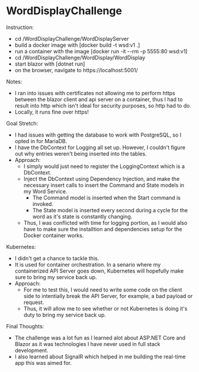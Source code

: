 # WordDisplayChallenge

Instruction:
  - cd /WordDisplayChallenge/WordDisplayServer
  - build a docker image with [docker build -t wsd:v1 .]
  - run a container with the image [docker run -it --rm -p 5555:80 wsd:v1]
  - cd /WordDisplayChallenge/WordDisplay/WordDisplay
  - start blazor with [dotnet run]
  - on the browser, navigate to https://localhost:5001/

Notes:
  - I ran into issues with certificates not allowing me to perform https between the blazor client and api server on a container, thus I had to result into http which isn't ideal for security purposes, so http had to do.
  - Locally, it runs fine over https!

Goal Stretch:
  - I had issues with getting the database to work with PostgreSQL, so I opted in for MariaDB.
  - I have the DbContext for Logging all set up. However, I couldn't figure out why entries weren't being inserted into the tables.
  - Approach:
    - I simply would just need to register the LoggingContext which is a DbContext.
    - Inject the DbContext using Dependency Injection, and make the necessary insert calls to insert the Command and State models in my Word Service.
      - The Command model is inserted when the Start command is invoked.
      - The State model is inserted every second during a cycle for the word as it's state is constantly changing.
    - Thus, I was conflicted with time for logging portion, as I would also have to make sure the installtion and dependencies setup for the Docker container works.

Kubernetes:
  - I didn't get a chance to tackle this.
  - It is used for container orchestration. In a senario where my containerized API Server goes down, Kubernetes will hopefully make sure to bring my service back up.
  - Approach:
    - For me to test this, I would need to write some code on the client side to intentially break the API Server, for example, a bad payload or request.
    - Thus, it will allow me to see whether or not Kubernetes is doing it's duty to bring my service back up.


Final Thoughts:
  - The challenge was a lot fun as I learned alot about ASP.NET Core and Blazor as it was technologies I have never used in full stack development.
  - I also learned about SignalR which helped in me building the real-time app this was aimed for.



